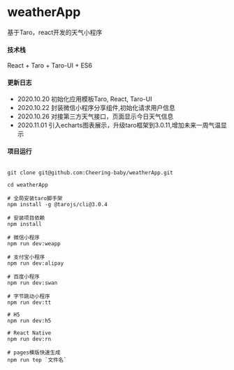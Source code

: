 # weatherApp
基于Taro，react开发的天气小程序

#### 技术栈
React + Taro + Taro-UI + ES6

#### 更新日志
- 2020.10.20 初始化应用模板Taro, React, Taro-UI
- 2020.10.22 封装微信小程序分享组件,初始化请求用户信息
- 2020.10.26 对接第三方天气接口，页面显示今日天气信息
- 2020.11.01 引入echarts图表展示，升级taro框架到3.0.11,增加未来一周气温显示

#### 项目运行

```

git clone git@github.com:Cheering-baby/weatherApp.git

cd weatherApp

# 全局安装taro脚手架
npm install -g @tarojs/cli@3.0.4

# 安装项目依赖
npm install

# 微信小程序
npm run dev:weapp

# 支付宝小程序
npm run dev:alipay

# 百度小程序
npm run dev:swan

# 字节跳动小程序
npm run dev:tt

# H5
npm run dev:h5

# React Native
npm run dev:rn

# pages模版快速生成
npm run tep `文件名`

```